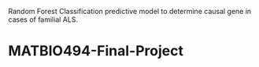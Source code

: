 Random Forest Classification predictive model to determine causal gene in cases of familial ALS.  
# MATBIO494-Final-Project

